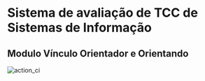 # Sistema de avaliação de TCC de Sistemas de Informação

## Modulo Vínculo Orientador e Orientando
![action_ci](https://github.com/marceloluisr/vinculotcc_api/workflows/action_ci/badge.svg)
